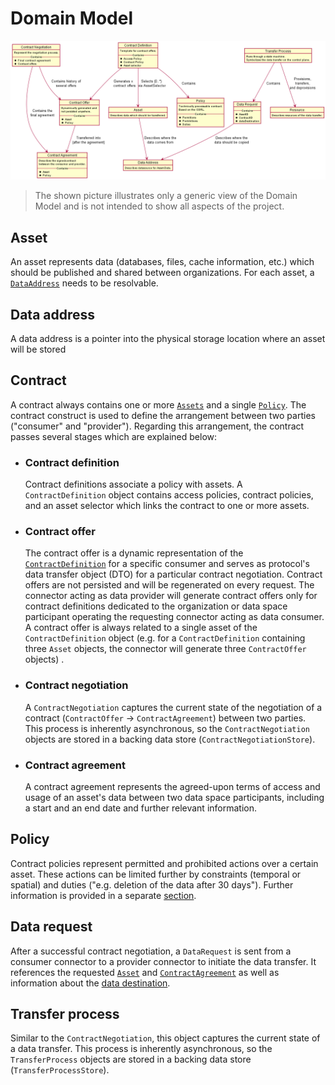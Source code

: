 # Domain Model

![domain-model](diagrams/domain-model.png)
> The shown picture illustrates only a generic view of the Domain Model and is not intended to show all aspects of the project.

## Asset

An asset represents data (databases, files, cache information, etc.) which should be published and shared between
organizations. For each asset, a [`DataAddress`](#data-address) needs to be resolvable.

## Data address

A data address is a pointer into the physical storage location where an asset will be stored

## Contract

A contract always contains one or more [`Assets`](#asset) and a single [`Policy`](#policy). The contract construct is
used to define the arrangement between two parties ("consumer" and "provider"). Regarding this arrangement, the contract
passes several stages which are explained below:

* ### Contract definition

  Contract definitions associate a policy with assets. A `ContractDefinition` object contains access policies, contract
  policies, and an asset selector which links the contract to one or more assets.

* ### Contract offer

  The contract offer is a dynamic representation of the [`ContractDefinition`](#contract-definition)
  for a specific consumer and serves as protocol's data transfer object (DTO) for a particular contract negotiation.
  Contract offers are not persisted and will be regenerated on every request. The connector acting as data provider will
  generate contract offers only for contract definitions dedicated to the organization or data space participant
  operating the requesting connector acting as data consumer. A contract offer is always related to a single asset of
  the `ContractDefinition` object (e.g. for a `ContractDefinition` containing three `Asset` objects, the connector will
  generate three `ContractOffer` objects)
  .

* ### Contract negotiation

  A `ContractNegotiation` captures the current state of the negotiation of a contract (`ContractOffer` ->
  `ContractAgreement`) between two parties. This process is inherently asynchronous, so the `ContractNegotiation`
  objects are stored in a backing data store (`ContractNegotiationStore`).

* ### Contract agreement

  A contract agreement represents the agreed-upon terms of access and usage of an asset's data between two data space
  participants, including a start and an end date and further relevant information.

## Policy

Contract policies represent permitted and prohibited actions over a certain asset. These actions can be limited further
by constraints (temporal or spatial) and duties ("e.g. deletion of the data after 30 days"). Further information is
provided in a separate [section](usage-control/policies.md).

## Data request

After a successful contract negotiation, a `DataRequest` is sent from a consumer connector to a provider connector to
initiate the data transfer. It references the requested [`Asset`](#asset) and [`ContractAgreement`](#contract-agreement)
as well as information about the [data destination](#data-address).

## Transfer process

Similar to the `ContractNegotiation`, this object captures the current state of a data transfer. This process is
inherently asynchronous, so the `TransferProcess` objects are stored in a backing data store (`TransferProcessStore`).
